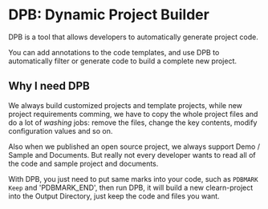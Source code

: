 # DPB: Dynamic Project Builder

DPB is a tool that allows developers to automatically generate project code. 

You can add annotations to the code templates, and use DPB to automatically filter or generate code to build a complete new project.

## Why I need DPB

We always build customized projects and template projects, while new project requirements comming, we have to copy the whole project files and do a lot of <i>washing</i> jobs: remove the files, change the key contents, modify configuration values and so on.

Also when we published an open source project, we always support Demo / Sample and Documents. But really not every developer wants to read all of the code and sample project and documents.

With DPB, you just need to put same marks into your code, such as `PDBMARK Keep` and 'PDBMARK_END', then run DPB, it will build a new clearn-project into the Output Directory, just keep the code and files you want.

